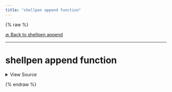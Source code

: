 ```yaml
---
title: "shellpen append function"
---
```


{% raw %}





[🔙 Back to shellpen append](/api/shellpen/append)

---







<!-- Todo, if there are no subcommands under the child commands, use a smaller heading size -->

# shellpen append function



<details>
  <summary>View Source</summary>

{% endraw %}
{% highlight sh %}
shellpen append writeln
shellpen append writeln "${1%()}() {"
shellpen append indent++
shellpen -- blocks functions open
{% endhighlight %}
{% raw %}

</details>










  
{% endraw %}
